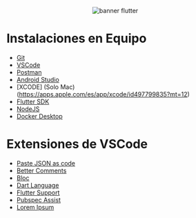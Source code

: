 <p align="center">
    <img src="https://d2ms8rpfqc4h24.cloudfront.net/What_is_Flutter_f648a606af.png" alt="banner flutter"/>
</p>

# Instalaciones en Equipo

- [Git](https://git-scm.com/downloads)
- [VSCode](https://code.visualstudio.com/download)
- [Postman](https://www.postman.com/downloads/)
- [Android Studio](https://developer.android.com/studio?gad_source=1&gclid=Cj0KCQjw6PGxBhCVARIsAIumnWa40c-9HHmIcSskEgFKVJj4Bc2QUQsCyHMmfudAN40c0ILgwTEcWUQaAgz1EALw_wcB&gclsrc=aw.ds&hl=es-419)
- [XCODE] (Solo Mac)(https://apps.apple.com/es/app/xcode/id497799835?mt=12)
- [Flutter SDK](https://docs.flutter.dev/get-started/install/windows/mobile?tab=download)
- [NodeJS](https://nodejs.org/en)
- [Docker Desktop](https://www.docker.com/products/docker-desktop/)

# Extensiones de VSCode

- [Paste JSON as code](https://marketplace.visualstudio.com/items?itemName=typeguard.quicktype-vs)
- [Better Comments](https://marketplace.visualstudio.com/items?itemName=aaron-bond.better-comments)
- [Bloc](https://marketplace.visualstudio.com/items?itemName=FelixAngelov.bloc)
- [Dart Language](https://marketplace.visualstudio.com/items?itemName=Dart-Code.dart-code)
- [Flutter Support](https://marketplace.visualstudio.com/items?itemName=Dart-Code.flutter)
- [Pubspec Assist](https://marketplace.visualstudio.com/items?itemName=jeroen-meijer.pubspec-assist)
- [Lorem Ipsum](https://marketplace.visualstudio.com/items?itemName=Tyriar.lorem-ipsum)